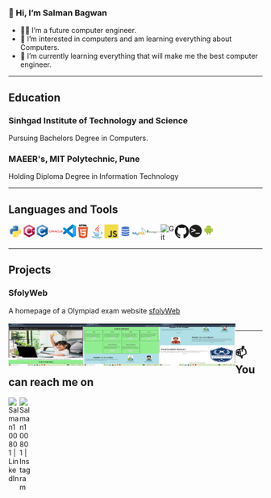 ### 👋 Hi, I’m Salman Bagwan
- 👨‍💻 I’m a future computer engineer.
- 👀 I’m interested in computers and am learning everything about Computers.
- 🌱 I’m currently learning everything that will make me the best computer engineer.

---

## Education
### Sinhgad Institute of Technology and Science
Pursuing Bachelors Degree in Computers.

### MAEER's, MIT Polytechnic, Pune
Holding Diploma Degree in Information Technology

---

## Languages and Tools
[<img align="left" alt="python" width="28px" src="https://raw.githubusercontent.com/devicons/devicon/master/icons/python/python-original.svg" />][python]

[<img align="left" alt="c++" width="26px" src="https://raw.githubusercontent.com/devicons/devicon/master/icons/cplusplus/cplusplus-original.svg" />][c++]

[<img align="left" alt="c" width="26px" src="https://raw.githubusercontent.com/devicons/devicon/master/icons/c/c-original.svg" />][c]

[<img align="left" alt="oracle" width="28px" src="https://raw.githubusercontent.com/devicons/devicon/master/icons/oracle/oracle-original.svg" />][oracle]

[<img align="left" alt="Visual Studio Code" width="26px" src="https://raw.githubusercontent.com/github/explore/80688e429a7d4ef2fca1e82350fe8e3517d3494d/topics/visual-studio-code/visual-studio-code.png" />][VScode]

[<img align="left" alt="HTML5" width="28px" src="https://raw.githubusercontent.com/devicons/devicon/master/icons/html5/html5-original-wordmark.svg" />][HTML5]

[<img align="left" alt="Java" width="28px" src="https://raw.githubusercontent.com/devicons/devicon/master/icons/java/java-original.svg" />][Java]

[<img align="left" alt="javascript" width="28px" src="https://raw.githubusercontent.com/devicons/devicon/master/icons/javascript/javascript-original.svg" />][javascript]


[<img align="left" alt="SQL" width="28px" src="https://raw.githubusercontent.com/github/explore/80688e429a7d4ef2fca1e82350fe8e3517d3494d/topics/sql/sql.png" />][SQL]

[<img align="left" alt="MySQL" width="28px" src="https://raw.githubusercontent.com/devicons/devicon/master/icons/mysql/mysql-original-wordmark.svg" />][MySQL]

[<img align="left" alt="MongoDB" width="28px" src="https://raw.githubusercontent.com/github/explore/80688e429a7d4ef2fca1e82350fe8e3517d3494d/topics/mongodb/mongodb.png" />][MongoDB]

[<img align="left" alt="Git" width="28px" src="https://www.vectorlogo.zone/logos/git-scm/git-scm-icon.svg" />][Git]

[<img align="left" alt="GitHub" width="28px" src="https://raw.githubusercontent.com/github/explore/78df643247d429f6cc873026c0622819ad797942/topics/github/github.png" />][GitHub]

[<img align="left" alt="Terminal" width="26px" src="https://raw.githubusercontent.com/github/explore/80688e429a7d4ef2fca1e82350fe8e3517d3494d/topics/terminal/terminal.png" />][Terminal]

[<img align="left" alt="android" width="26px" src="https://raw.githubusercontent.com/devicons/devicon/master/icons/android/android-original-wordmark.svg" />][android]
<br>
</br>

---

## Projects
### SfolyWeb
A homepage of a Olympiad exam website
[sfolyWeb](https://github.com/Salman100801/sfolyWeb.git)
<br><br>
<img align="left" alt="sfolyWeb | Screenshot 1" width="150px" src="https://raw.githubusercontent.com/Salman100801/Readme/master/Images/Screenshot%20(28).png" />
<img align="left" alt="sfolyWeb | Screenshot 2" width="150px" src="https://raw.githubusercontent.com/Salman100801/Readme/master/Images/Screenshot%20(29).png" />
<img align="left" alt="sfolyWeb | Screenshot 3" width="150px" src="https://raw.githubusercontent.com/Salman100801/Readme/master/Images/Screenshot%20(30).png" />



---

## 📫 You can reach me on
[<img align="left" alt="Salman100801 | LinkedIn" width="22px" src="https://cdn.jsdelivr.net/npm/simple-icons@v3/icons/linkedin.svg" />][linkedin]

[<img align="left" alt="Salman100801 | Instagram" width="22px" src="https://cdn.jsdelivr.net/npm/simple-icons@v3/icons/instagram.svg" />][instagram]

[c++]: https://www.w3schools.com/CPP/default.asp
[python]: https://www.python.org/
[javascript]: https://www.javascript.com/
[linkedin]: https://www.linkedin.com/in/salman-bagwan-95376715b/
[instagram]: https://www.instagram.com/salman_bagwan10/
[Terminal]: https://ubuntu.com/tutorials/command-line-for-beginners#1-overview
[GitHub]: https://github.com/Salman100801/
[Git]: https://git-scm.com/
[MongoDB]: https://www.mongodb.com/
[MySQL]: https://www.mysql.com/
[SQL]: https://www.mysql.com/
[Java]: https://www.javascript.com/
[HTML5]: https://html.com/
[VScode]: https://code.visualstudio.com/download
[android]: https://developer.android.com/studio
[c]: https://www.javatpoint.com/c-programming-language-tutorial
[oracle]: https://www.oracle.com/in/index.html

<!---
Salman100801/Salman100801 is a ✨ special ✨ repository because its `README.md` (this file) appears on your GitHub profile.
You can click the Preview link to take a look at your changes.
--->
